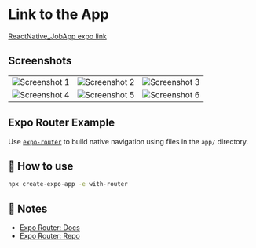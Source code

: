 # Link to the App
[ReactNative_JobApp expo link](https://expo.dev/@nitash/React_Native_App?serviceType=classic&distribution=expo-go)

## Screenshots
<table>
  <tr>
    <td><img src="https://github.com/Nitash-Biswas/ReactNative_JobApp/assets/32383636/287e6363-8155-4fa3-b720-607045a4ad37" alt="Screenshot 1"></td>
    <td><img src="https://github.com/Nitash-Biswas/ReactNative_JobApp/assets/32383636/87ab4078-e8f0-4d28-8ca3-d048ad009ac0" alt="Screenshot 2"></td>
    <td><img src="https://github.com/Nitash-Biswas/ReactNative_JobApp/assets/32383636/1262266d-4337-4c16-b9d1-3de6284ed8b3" alt="Screenshot 3"></td>
  </tr>
  <tr>
    <td><img src="https://github.com/Nitash-Biswas/ReactNative_JobApp/assets/32383636/4867d60a-d577-4a9a-9a46-8242ea55e021" alt="Screenshot 4"></td>
    <td><img src="https://github.com/Nitash-Biswas/ReactNative_JobApp/assets/32383636/1dd075b2-ed8c-4cb6-9e72-571c9c78323a" alt="Screenshot 5"></td>
    <td><img src="https://github.com/Nitash-Biswas/ReactNative_JobApp/assets/32383636/6ca0a093-448e-4de4-b2ca-249d2f625854" alt="Screenshot 6"></td>
  </tr>
</table>


## Expo Router Example
Use [`expo-router`](https://expo.github.io/router) to build native navigation using files in the `app/` directory.

## 🚀 How to use

```sh
npx create-expo-app -e with-router
```

## 📝 Notes

- [Expo Router: Docs](https://expo.github.io/router)
- [Expo Router: Repo](https://github.com/expo/router)
